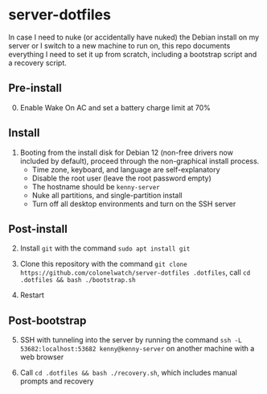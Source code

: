 # server-dotfiles

In case I need to nuke (or accidentally have nuked) the Debian install on my server or I switch to a new machine to run on, this repo documents everything I need to set it up from scratch, including a bootstrap script and a recovery script.

## Pre-install

0. Enable Wake On AC and set a battery charge limit at 70%

## Install

1. Booting from the install disk for Debian 12 (non-free drivers now included by default), proceed through the non-graphical install process.
    * Time zone, keyboard, and language are self-explanatory
    * Disable the root user (leave the root password empty)
    * The hostname should be `kenny-server`
    * Nuke all partitions, and single-partition install
    * Turn off all desktop environments and turn on the SSH server

## Post-install

2. Install `git` with the command `sudo apt install git`

3. Clone this repository with the command `git clone https://github.com/colonelwatch/server-dotfiles .dotfiles`, call `cd .dotfiles && bash ./bootstrap.sh`

4. Restart

## Post-bootstrap

5. SSH with tunneling into the server by running the command `ssh -L 53682:localhost:53682 kenny@kenny-server` on another machine with a web browser

6. Call `cd .dotfiles && bash ./recovery.sh`, which includes manual prompts and recovery